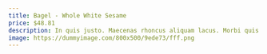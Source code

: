 ```yaml
---
title: Bagel - Whole White Sesame
price: $48.81
description: In quis justo. Maecenas rhoncus aliquam lacus. Morbi quis tortor id nulla ultrices aliquet.
image: https://dummyimage.com/800x500/9ede73/fff.png
---
```


